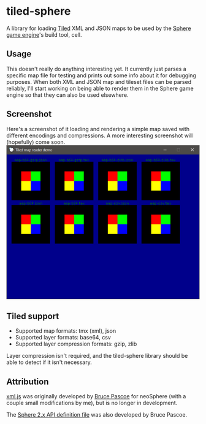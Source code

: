 # tiled-sphere
A library for loading [Tiled](mapeditor.org/) XML and JSON maps to be used by the [Sphere game engine](https://github.com/fatcerberus/sphere)'s build tool, cell.

## Usage
This doesn't really do anything interesting yet. It currently just parses a specific map file for testing and prints out some info about it for debugging purposes. When both XML and JSON map and tileset files can be parsed reliably, I'll start working on being able to render them in the Sphere game engine so that they can also be used elsewhere.


## Screenshot
Here's a screenshot of it loading and rendering a simple map saved with different encodings and compressions. A more interesting screenshot will (hopefully) come soon.
![Screenshot](./screenshot.png)

## Tiled support
 * Supported map formats: tmx (xml), json
 * Supported layer formats: base64, csv
 * Supported layer compression formats: gzip, zlib

Layer compression isn't required, and the tiled-sphere library should be able to detect if it isn't necessary.

## Attribution
[xml.js](cell/tiled/xml.js) was originally developed by [Bruce Pascoe](https://github.com/fatcerberus/) for neoSphere (with a couple small modifications by me), but is no longer in development.

The [Sphere 2.x API definition file](types/sphere2-api.d.ts) was also developed by Bruce Pascoe.
